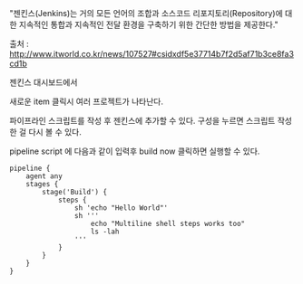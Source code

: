 "젠킨스(Jenkins)는 거의 모든 언어의 조합과 소스코드 리포지토리(Repository)에 대한 지속적인 통합과 지속적인 전달 환경을 구축하기 위한 간단한 방법을 제공한다."

출처 : 
http://www.itworld.co.kr/news/107527#csidxdf5e37714b7f2d5af71b3ce8fa3cd1b 

젠킨스 대시보드에서 

새로운 item 클릭시 여러 프로젝트가 나타난다.

파이프라인 스크립트를 작성 후 젠킨스에 추가할 수 있다.
구성을 누르면 스크립트 작성한 걸 다시 볼 수 있다.

pipeline script 에 다음과 같이 입력후 build now 클릭하면 실행할 수 있다.

```
pipeline {
    agent any
    stages {
        stage('Build') {
            steps {
                sh 'echo "Hello World"'
                sh '''
                    echo "Multiline shell steps works too"
                    ls -lah
                '''
            }
        }
    }
}
```
